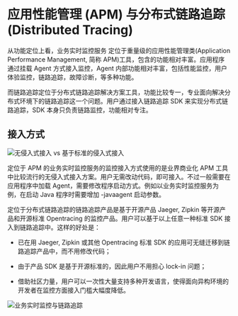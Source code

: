 # 应用性能管理 (APM) 与分布式链路追踪 (Distributed Tracing)

从功能定位上看，业务实时监控服务 定位于重量级的应用性能管理类(Application Performance Management, 简称 APM)工具，包含的功能相对丰富。应用程序通过挂载 Agent 方式接入监控，Agent 内部功能相对丰富，包括性能监控，用户体验监控，链路追踪，故障诊断，等多种功能。

而链路追踪定位于分布式链路追踪解决方案工具，功能比较专一，专业面向解决分布式环境下的链路追踪这一个问题。用户通过接入链路追踪 SDK 来实现分布式链路追踪，SDK 本身只负责链路监控，功能相对专注。

## 接入方式

![无侵入式接入 vs 基于标准的侵入式接入](https://s2.ax1x.com/2020/01/01/lJgE8I.png)

定位于 APM 的业务实时监控服务的监控接入方式使用的是业界商业化 APM 工具中比较流行的无侵入式接入方案。用户无需改动代码，即可接入。不过一般需要在应用程序中加载 Agent，需要修改程序启动方式。例如以业务实时监控服务为例，在启动 Java 程序时需要增加 -javaagent 启动参数。

定位于分布式链路追踪的链路追踪产品是基于开源产品 Jaeger, Zipkin 等开源产品和开源标准 Opentracing 的监控产品。用户可以基于以上任意一种标准 SDK 接入到链路追踪中。这样的好处是：

- 已在用 Jaeger, Zipkin 或其他 Opentracing 标准 SDK 的应用可无缝迁移到链路追踪产品中，而不用修改代码；

- 由于产品 SDK 是基于开源标准的，因此用户不用担心 lock-in 问题；

- 借助社区力量，用户可以一次性大量支持多种开发语言，使得面向异构环境的开发者在监控方面接入门槛大幅度降低。

![业务实时监控与链路追踪](https://s2.ax1x.com/2020/01/01/lJ2PyV.png)
